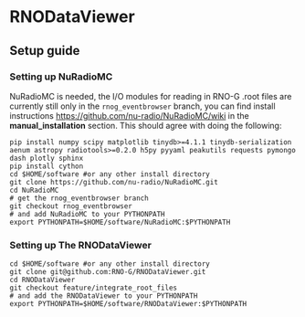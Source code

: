 # RNODataViewer

## Setup guide
### Setting up NuRadioMC
NuRadioMC is needed, the I/O modules for reading in RNO-G .root files are currently still only in the ```rnog_eventbrowser``` branch, you can find install instructions https://github.com/nu-radio/NuRadioMC/wiki in the **manual_installation** section. This should agree with doing the following:

```
pip install numpy scipy matplotlib tinydb>=4.1.1 tinydb-serialization aenum astropy radiotools>=0.2.0 h5py pyyaml peakutils requests pymongo dash plotly sphinx
pip install cython
cd $HOME/software #or any other install directory
git clone https://github.com/nu-radio/NuRadioMC.git
cd NuRadioMC
# get the rnog_eventbrowser branch
git checkout rnog_eventbrowser
# and add NuRadioMC to your PYTHONPATH
export PYTHONPATH=$HOME/software/NuRadioMC:$PYTHONPATH
```
### Setting up The RNODataViewer
```
cd $HOME/software #or any other install directory
git clone git@github.com:RNO-G/RNODataViewer.git
cd RNODataViewer
git checkout feature/integrate_root_files
# and add the RNODataViewer to your PYTHONPATH
export PYTHONPATH=$HOME/software/RNODataViewer:$PYTHONPATH
```

